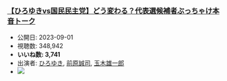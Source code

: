 ### [【ひろゆきvs国民民主党】どう変わる？代表選候補者ぶっちゃけ本音トーク](https://www.youtube.com/watch?v=ljAjC80089I)
-   公開日: 2023-09-01
-   視聴数: 348,942
-   **いいね数: 3,741**
-   出演者: [ひろゆき](/rehacq_fan/people/ひろゆき "wikilink"), [前原誠司](/rehacq_fan/people/前原誠司 "wikilink"), [玉木雄一郎](/rehacq_fan/people/玉木雄一郎 "wikilink")
- [![](https://img.youtube.com/vi/ljAjC80089I/hqdefault.jpg)](https://www.youtube.com/watch?v=ljAjC80089I)
